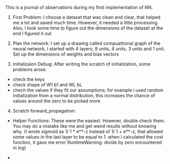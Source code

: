 This is a journal of observations during my first implementation of NN.

1) First Problem:
I choose a dataset that was clean and clear, that helped me a lot and saved much time. However, it needed a little processing. Also, I took some time to figure out the dimensions of the dataset
at the end I figured it out

2) Plan the network:
I set up a drawing called compuattional graph of the neural network, I started with 4 layers; 8 units, 4 units, 3 units and 1 unit. Set up the dimensions of weights and bias vectors

3) Initializaion Debug:
After writing the scratch of initialization, some problems arose. 
- check the keys 
- check shape of W1 b1 and WL bL
- chech the values if they fit our assumptions; for example i used random initialization from a normal distribution, this increases the chance of values around the zero to be picked more

4) Scratch forward_propagation:
- Helper Functions:
These were the easiest. However, double check them. You may do a mistake like me and get weird results without knowing why.
(I wrote sigmoid as 1/ 1 * e**-z instead of 1/ 1 + e**-z, that allowed some values in the last layer to be equal to 1. when I calculated the cost function,
it gave me error RuntimeWarning: divide by zero encountered in log)

- 

